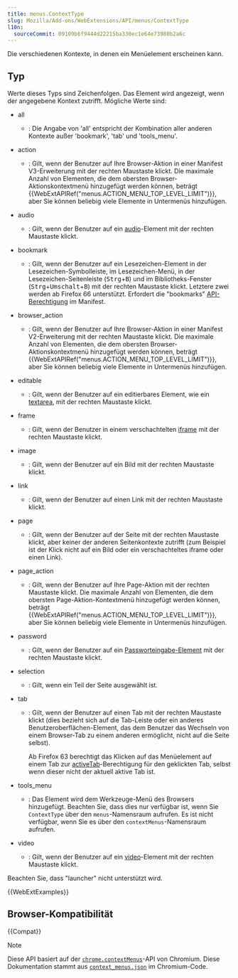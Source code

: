 ```yaml
---
title: menus.ContextType
slug: Mozilla/Add-ons/WebExtensions/API/menus/ContextType
l10n:
  sourceCommit: 09109b6f9444d22215ba330ec1e64e73980b2a6c
---
```


Die verschiedenen Kontexte, in denen ein Menüelement erscheinen kann.

## Typ

Werte dieses Typs sind Zeichenfolgen. Das Element wird angezeigt, wenn der angegebene Kontext zutrifft. Mögliche Werte sind:

- all
  - : Die Angabe von 'all' entspricht der Kombination aller anderen Kontexte außer 'bookmark', 'tab' und 'tools_menu'.
- action
  - : Gilt, wenn der Benutzer auf Ihre Browser-Aktion in einer Manifest V3-Erweiterung mit der rechten Maustaste klickt. Die maximale Anzahl von Elementen, die dem obersten Browser-Aktionskontextmenü hinzugefügt werden können, beträgt {{WebExtAPIRef("menus.ACTION_MENU_TOP_LEVEL_LIMIT")}}, aber Sie können beliebig viele Elemente in Untermenüs hinzufügen.
- audio
  - : Gilt, wenn der Benutzer auf ein [audio](/de/docs/Web/HTML/Reference/Elements/audio)-Element mit der rechten Maustaste klickt.
- bookmark
  - : Gilt, wenn der Benutzer auf ein Lesezeichen-Element in der Lesezeichen-Symbolleiste, im Lesezeichen-Menü, in der Lesezeichen-Seitenleiste (<kbd>Strg</kbd>+<kbd>B</kbd>) und im Bibliotheks-Fenster (<kbd>Strg</kbd>+<kbd>Umschalt</kbd>+<kbd>B</kbd>) mit der rechten Maustaste klickt. Letztere zwei werden ab Firefox 66 unterstützt. Erfordert die "bookmarks" [API-Berechtigung](/de/docs/Mozilla/Add-ons/WebExtensions/manifest.json/permissions#api_permissions) im Manifest.

- browser_action
  - : Gilt, wenn der Benutzer auf Ihre Browser-Aktion in einer Manifest V2-Erweiterung mit der rechten Maustaste klickt. Die maximale Anzahl von Elementen, die dem obersten Browser-Aktionskontextmenü hinzugefügt werden können, beträgt {{WebExtAPIRef("menus.ACTION_MENU_TOP_LEVEL_LIMIT")}}, aber Sie können beliebig viele Elemente in Untermenüs hinzufügen.
- editable
  - : Gilt, wenn der Benutzer auf ein editierbares Element, wie ein [textarea](/de/docs/Web/HTML/Reference/Elements/textarea), mit der rechten Maustaste klickt.
- frame
  - : Gilt, wenn der Benutzer in einem verschachtelten [iframe](/de/docs/Web/HTML/Reference/Elements/iframe) mit der rechten Maustaste klickt.
- image
  - : Gilt, wenn der Benutzer auf ein Bild mit der rechten Maustaste klickt.
- link
  - : Gilt, wenn der Benutzer auf einen Link mit der rechten Maustaste klickt.
- page
  - : Gilt, wenn der Benutzer auf der Seite mit der rechten Maustaste klickt, aber keiner der anderen Seitenkontexte zutrifft (zum Beispiel ist der Klick nicht auf ein Bild oder ein verschachteltes iframe oder einen Link).
- page_action
  - : Gilt, wenn der Benutzer auf Ihre Page-Aktion mit der rechten Maustaste klickt. Die maximale Anzahl von Elementen, die dem obersten Page-Aktion-Kontextmenü hinzugefügt werden können, beträgt {{WebExtAPIRef("menus.ACTION_MENU_TOP_LEVEL_LIMIT")}}, aber Sie können beliebig viele Elemente in Untermenüs hinzufügen.
- password
  - : Gilt, wenn der Benutzer auf ein [Passworteingabe-Element](/de/docs/Web/HTML/Reference/Elements/input/password) mit der rechten Maustaste klickt.
- selection
  - : Gilt, wenn ein Teil der Seite ausgewählt ist.
- tab
  - : Gilt, wenn der Benutzer auf einen Tab mit der rechten Maustaste klickt (dies bezieht sich auf die Tab-Leiste oder ein anderes Benutzeroberflächen-Element, das dem Benutzer das Wechseln von einem Browser-Tab zu einem anderen ermöglicht, nicht auf die Seite selbst).

    Ab Firefox 63 berechtigt das Klicken auf das Menüelement auf einem Tab zur [activeTab](/de/docs/Mozilla/Add-ons/WebExtensions/manifest.json/permissions#activetab_permission)-Berechtigung für den geklickten Tab, selbst wenn dieser nicht der aktuell aktive Tab ist.

- tools_menu
  - : Das Element wird dem Werkzeuge-Menü des Browsers hinzugefügt. Beachten Sie, dass dies nur verfügbar ist, wenn Sie `ContextType` über den `menus`-Namensraum aufrufen. Es ist nicht verfügbar, wenn Sie es über den `contextMenus`-Namensraum aufrufen.
- video
  - : Gilt, wenn der Benutzer auf ein [video](/de/docs/Web/HTML/Reference/Elements/video)-Element mit der rechten Maustaste klickt.

Beachten Sie, dass "launcher" nicht unterstützt wird.

{{WebExtExamples}}

## Browser-Kompatibilität

{{Compat}}

> [!NOTE]
> Diese API basiert auf der [`chrome.contextMenus`](https://developer.chrome.com/docs/extensions/reference/api/contextMenus#type-ContextType)-API von Chromium. Diese Dokumentation stammt aus [`context_menus.json`](https://chromium.googlesource.com/chromium/src/+/master/chrome/common/extensions/api/context_menus.json) im Chromium-Code.
